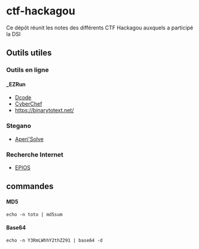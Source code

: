 # ctf-hackagou

Ce dépôt réunit les notes des différents CTF Hackagou auxquels a participé la DSI


## Outils utiles


### Outils en ligne

#### _EZRun

* [Dcode](https://dcode.fr)
* [CyberChef](https://gchq.github.io/CyberChef/)
* https://binarytotext.net/

### Stegano

* [Aperi'Solve](https://www.aperisolve.com/)

### Recherche Internet 

* [EPIOS](https://epieos.com/)


## commandes

#### MD5 

```
echo -n toto | md5sum
```

#### Base64

```
echo -n Y3RmLWhhY2thZ291 | base64 -d
```